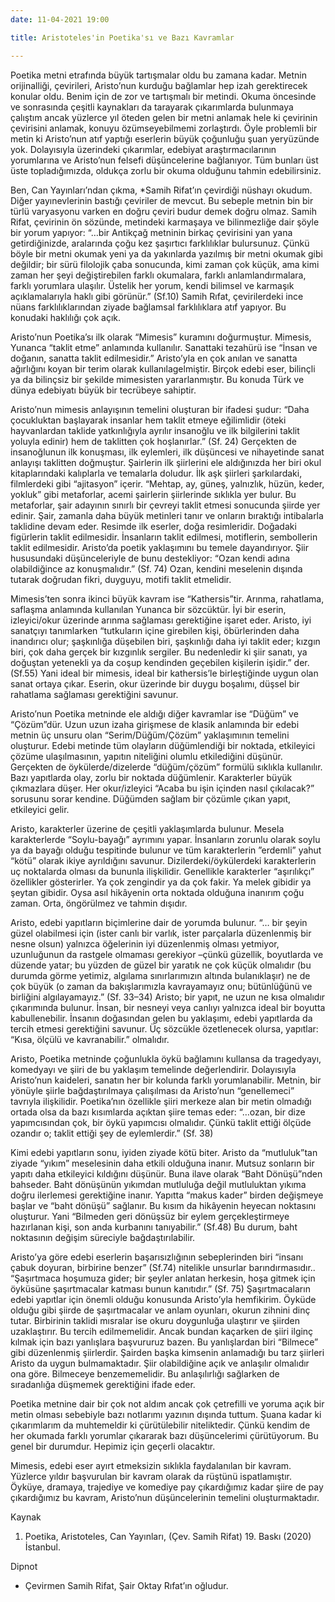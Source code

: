 ```yaml
---
date: 11-04-2021 19:00

title: Aristoteles'in Poetika'sı ve Bazı Kavramlar

---
```

Poetika metni etrafında büyük tartışmalar oldu bu zamana kadar. Metnin orijinalliği, çevirileri, Aristo’nun kurduğu bağlamlar hep izah gerektirecek konular oldu. Benim için de zor ve tartışmalı bir metindi. Okuma öncesinde ve sonrasında çeşitli kaynakları da tarayarak çıkarımlarda bulunmaya çalıştım ancak yüzlerce yıl öteden gelen bir metni anlamak hele ki çevirinin çevirisini anlamak, konuyu özümseyebilmemi zorlaştırdı. Öyle problemli bir metin ki Aristo’nun atıf yaptığı eserlerin büyük çoğunluğu şuan yeryüzünde yok. Dolayısıyla üzerindeki çıkarımlar, edebiyat araştırmacılarının yorumlarına ve Aristo’nun felsefi düşüncelerine bağlanıyor. Tüm bunları üst üste topladığımızda, oldukça zorlu bir okuma olduğunu tahmin edebilirsiniz.

Ben, Can Yayınları’ndan çıkma, *Samih Rifat’ın çevirdiği nüshayı okudum. Diğer yayınevlerinin bastığı çeviriler de mevcut. Bu sebeple metnin bin bir türlü varyasyonu varken en doğru çeviri budur demek doğru olmaz. Samih Rifat, çevirinin ön sözünde, metindeki karmaşaya ve bilinmezliğe dair şöyle bir yorum yapıyor: “…bir Antikçağ metninin birkaç çevirisini yan yana getirdiğinizde, aralarında çoğu kez şaşırtıcı farklılıklar bulursunuz. Çünkü böyle bir metni okumak yeni ya da yakınlarda yazılmış bir metni okumak gibi değildir; bir sürü filolojik çaba sonucunda, kimi zaman çok küçük, ama kimi zaman her şeyi değiştirebilen farklı okumalara, farklı anlamlandırmalara, farklı yorumlara ulaşılır. Üstelik her yorum, kendi bilimsel ve karmaşık açıklamalarıyla haklı gibi görünür.” (Sf.10) Samih Rıfat, çevirilerdeki ince nüans farklılıklarından ziyade bağlamsal farklılıklara atıf yapıyor. Bu konudaki haklılığı çok açık.

Aristo’nun Poetika’sı ilk olarak “Mimesis” kuramını doğurmuştur. Mimesis, Yunanca “taklit etme” anlamında kullanılır. Sanattaki tezahürü ise “İnsan ve doğanın, sanatta taklit edilmesidir.” Aristo’yla en çok anılan ve sanatta ağırlığını koyan bir terim olarak kullanılagelmiştir. Birçok edebi eser, bilinçli ya da bilinçsiz bir şekilde mimesisten yararlanmıştır. Bu konuda Türk ve dünya edebiyatı büyük bir tecrübeye sahiptir.

Aristo’nun mimesis anlayışının temelini oluşturan bir ifadesi şudur: “Daha çocukluktan başlayarak insanlar hem taklit etmeye eğilimlidir (öteki hayvanlardan taklide yatkınlığıyla ayrılır insanoğlu ve ilk bilgilerini taklit yoluyla edinir) hem de taklitten çok hoşlanırlar.” (Sf. 24) Gerçekten de insanoğlunun ilk konuşması, ilk eylemleri, ilk düşüncesi ve nihayetinde sanat anlayışı taklitten doğmuştur. Şairlerin ilk şiirlerini ele aldığınızda her biri okul kitaplarındaki kalıplarla ve temalarla doludur. İlk aşk şiirleri şarkılardaki, filmlerdeki gibi “ajitasyon” içerir. “Mehtap, ay, güneş, yalnızlık, hüzün, keder, yokluk” gibi metaforlar, acemi şairlerin şiirlerinde sıklıkla yer bulur. Bu metaforlar, şair adayının sınırlı bir çevreyi taklit etmesi sonucunda şiirde yer edinir. Şair, zamanla daha büyük metinleri tanır ve onların bıraktığı intibalarla taklidine devam eder. Resimde ilk eserler, doğa resimleridir. Doğadaki figürlerin taklit edilmesidir. İnsanların taklit edilmesi, motiflerin, sembollerin taklit edilmesidir. Aristo’da poetik yaklaşımını bu temele dayandırıyor. Şiir hususundaki düşünceleriyle de bunu destekliyor: “Ozan kendi adına olabildiğince az konuşmalıdır.” (Sf. 74) Ozan, kendini meselenin dışında tutarak doğrudan fikri, duyguyu, motifi taklit etmelidir.

Mimesis’ten sonra ikinci büyük kavram ise “Kathersis”tir. Arınma, rahatlama, saflaşma anlamında kullanılan Yunanca bir sözcüktür. İyi bir eserin, izleyici/okur üzerinde arınma sağlaması gerektiğine işaret eder. Aristo, iyi sanatçıyı tanımlarken “tutkuların içine girebilen kişi, öbürlerinden daha inandırıcı olur; şaşkınlığa düşebilen biri, şaşkınlığı daha iyi taklit eder; kızgın biri, çok daha gerçek bir kızgınlık sergiler. Bu nedenledir ki şiir sanatı, ya doğuştan yetenekli ya da coşup kendinden geçebilen kişilerin işidir.” der. (Sf.55) Yani ideal bir mimesis, ideal bir kathersis’le birleştiğinde uygun olan sanat ortaya çıkar. Eserin, okur üzerinde bir duygu boşalımı, düşsel bir rahatlama sağlaması gerektiğini savunur.

Aristo’nun Poetika metninde ele aldığı diğer kavramlar ise “Düğüm” ve “Çözüm”dür. Uzun uzun izaha girişmese de klasik anlamında bir edebi metnin üç unsuru olan “Serim/Düğüm/Çözüm” yaklaşımının temelini oluşturur. Edebi metinde tüm olayların düğümlendiği bir noktada, etkileyici çözüme ulaşılmasının, yapıtın niteliğini olumlu etkilediğini düşünür. Gerçekten de öykülerde/dizelerde “düğüm/çözüm” formülü sıklıkla kullanılır. Bazı yapıtlarda olay, zorlu bir noktada düğümlenir. Karakterler büyük çıkmazlara düşer. Her okur/izleyici “Acaba bu işin içinden nasıl çıkılacak?” sorusunu sorar kendine. Düğümden sağlam bir çözümle çıkan yapıt, etkileyici gelir.

Aristo, karakterler üzerine de çeşitli yaklaşımlarda bulunur. Mesela karakterlerde “Soylu-bayağı” ayrımını yapar. İnsanların zorunlu olarak soylu ya da bayağı olduğu tespitinde bulunur ve tüm karakterlerin ”erdemli” yahut “kötü” olarak ikiye ayrıldığını savunur. Dizilerdeki/öykülerdeki karakterlerin uç noktalarda olması da bununla ilişkilidir. Genellikle karakterler “aşırılıkçı” özellikler gösterirler. Ya çok zengindir ya da çok fakir. Ya melek gibidir ya şeytan gibidir. Oysa asıl hikâyenin orta noktada olduğuna inanırım çoğu zaman. Orta, öngörülmez ve tahmin dışıdır.

Aristo, edebi yapıtların biçimlerine dair de yorumda bulunur. “… bir şeyin güzel olabilmesi için (ister canlı bir varlık, ister parçalarla düzenlenmiş bir nesne olsun) yalnızca öğelerinin iyi düzenlenmiş olması yetmiyor, uzunluğunun da rastgele olmaması gerekiyor –çünkü güzellik, boyutlarda ve düzende yatar; bu yüzden de güzel bir yaratık ne çok küçük olmalıdır (bu durumda görme yetimiz, algılama sınırlarımızın altında bulanıklaşır) ne de çok büyük (o zaman da bakışlarımızla kavrayamayız onu; bütünlüğünü ve birliğini algılayamayız.” (Sf. 33–34) Aristo; bir yapıt, ne uzun ne kısa olmalıdır çıkarımında bulunur. İnsan, bir nesneyi veya canlıyı yalnızca ideal bir boyutta kabullenebilir. İnsanın doğasından gelen bu yaklaşımı, edebi yapıtlarda da tercih etmesi gerektiğini savunur. Üç sözcükle özetlenecek olursa, yapıtlar: “Kısa, ölçülü ve kavranabilir.” olmalıdır.

Aristo, Poetika metninde çoğunlukla öykü bağlamını kullansa da tragedyayı, komedyayı ve şiiri de bu yaklaşım temelinde değerlendirir. Dolayısıyla Aristo’nun kaideleri, sanatın her bir kolunda farklı yorumlanabilir. Metnin, bir yönüyle şiirle bağdaştırılmaya çalışılması da Aristo’nun “genellemeci” tavrıyla ilişkilidir. Poetika’nın özellikle şiiri merkeze alan bir metin olmadığı ortada olsa da bazı kısımlarda açıktan şiire temas eder: “…ozan, bir dize yapımcısından çok, bir öykü yapımcısı olmalıdır. Çünkü taklit ettiği ölçüde ozandır o; taklit ettiği şey de eylemlerdir.” (Sf. 38)

Kimi edebi yapıtların sonu, iyiden ziyade kötü biter. Aristo da “mutluluk”tan ziyade “yıkım” meselesinin daha etkili olduğuna inanır. Mutsuz sonların bir yapıtı daha etkileyici kıldığını düşünür. Buna ilave olarak “Baht Dönüşü”nden bahseder. Baht dönüşünün yıkımdan mutluluğa değil mutluluktan yıkıma doğru ilerlemesi gerektiğine inanır. Yapıtta “makus kader” birden değişmeye başlar ve “baht dönüşü” sağlanır. Bu kısım da hikâyenin heyecan noktasını oluşturur. Yani “Bilmeden geri dönüşsüz bir eylem gerçekleştirmeye hazırlanan kişi, son anda kurbanını tanıyabilir.” (Sf.48) Bu durum, baht noktasının değişim süreciyle bağdaştırılabilir.

Aristo’ya göre edebi eserlerin başarısızlığının sebeplerinden biri “insanı çabuk doyuran, birbirine benzer” (Sf.74) nitelikle unsurlar barındırmasıdır.. “Şaşırtmaca hoşumuza gider; bir şeyler anlatan herkesin, hoşa gitmek için öyküsüne şaşırtmacalar katması bunun kanıtıdır.” (Sf. 75) Şaşırtmacaların edebi yapıtlar için önemli olduğu konusunda Aristo’yla hemfikirim. Öyküde olduğu gibi şiirde de şaşırtmacalar ve anlam oyunları, okurun zihnini dinç tutar. Birbirinin taklidi mısralar ise okuru doygunluğa ulaştırır ve şiirden uzaklaştırır. Bu tercih edilmemelidir. Ancak bundan kaçarken de şiiri ilginç kılmak için bazı yanlışlara başvururuz bazen. Bu yanlışlardan biri “Bilmece” gibi düzenlenmiş şiirlerdir. Şairden başka kimsenin anlamadığı bu tarz şiirleri Aristo da uygun bulmamaktadır. Şiir olabildiğine açık ve anlaşılır olmalıdır ona göre. Bilmeceye benzememelidir. Bu anlaşılırlığı sağlarken de sıradanlığa düşmemek gerektiğini ifade eder.

Poetika metnine dair bir çok not aldım ancak çok çetrefilli ve yoruma açık bir metin olması sebebiyle bazı notlarımı yazının dışında tuttum. Şuana kadar ki çıkarımlarım da muhtemeldir ki çürütülebilir niteliktedir. Çünkü kendim de her okumada farklı yorumlar çıkararak bazı düşüncelerimi çürütüyorum. Bu genel bir durumdur. Hepimiz için geçerli olacaktır.

Mimesis, edebi eser ayırt etmeksizin sıklıkla faydalanılan bir kavram. Yüzlerce yıldır başvurulan bir kavram olarak da rüştünü ispatlamıştır. Öyküye, dramaya, trajediye ve komediye pay çıkardığımız kadar şiire de pay çıkardığımız bu kavram, Aristo’nun düşüncelerinin temelini oluşturmaktadır.

Kaynak
1) Poetika, Aristoteles, Can Yayınları, (Çev. Samih Rifat) 19. Baskı (2020) İstanbul.

Dipnot
* Çevirmen Samih Rifat, Şair Oktay Rıfat’ın oğludur.